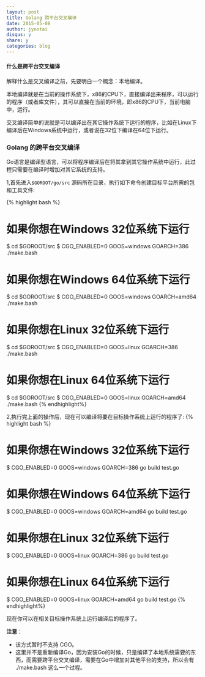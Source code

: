 ```yaml
---
layout: post
title: Golang 跨平台交叉编译 
date: 2015-05-08
author: jyootai
disqus: y
share: y
categories: blog
---
```


#### **什么是跨平台交叉编译**
解释什么是交叉编译之前，先要明白一个概念：本地编译。

本地编译就是在当前的操作系统下，x86的CPU下，直接编译出来程序，可以运行的程序（或者库文件），其可以直接在当前的环境，即x86的CPU下，当前电脑中，运行。

交叉编译简单的说就是可以编译出在其它操作系统下运行的程序，比如在Linux下编译后在Windows系统中运行，或者说在32位下编译在64位下运行。

### **Golang 的跨平台交叉编译**

Go语言是编译型语言，可以将程序编译后在将其拿到其它操作系统中运行，此过程只需要在编译时增加对其它系统的支持。

1,首先进入`$GOROOT/go/src` 源码所在目录，执行如下命令创建目标平台所需的包和工具文件:

{% highlight bash %}
# 如果你想在Windows 32位系统下运行
$ cd $GOROOT/src
$ CGO_ENABLED=0 GOOS=windows GOARCH=386 ./make.bash
# 如果你想在Windows 64位系统下运行
$ cd $GOROOT/src
$ CGO_ENABLED=0 GOOS=windows GOARCH=amd64 ./make.bash

# 如果你想在Linux 32位系统下运行
$ cd $GOROOT/src
$ CGO_ENABLED=0 GOOS=linux GOARCH=386 ./make.bash
# 如果你想在Linux 64位系统下运行
$ cd $GOROOT/src
$ CGO_ENABLED=0 GOOS=linux GOARCH=amd64 ./make.bash
{% endhighlight%}

2,执行完上面的操作后，现在可以编译将要在目标操作系统上运行的程序了:
{% highlight bash %}
# 如果你想在Windows 32位系统下运行
$ CGO_ENABLED=0 GOOS=windows GOARCH=386 go build test.go
# 如果你想在Windows 64位系统下运行
$ CGO_ENABLED=0 GOOS=windows GOARCH=amd64 go build test.go

# 如果你想在Linux 32位系统下运行
$ CGO_ENABLED=0 GOOS=linux GOARCH=386 go build test.go
# 如果你想在Linux 64位系统下运行
$ CGO_ENABLED=0 GOOS=linux GOARCH=amd64 go build test.go
{% endhighlight%}

现在你可以在相关目标操作系统上运行编译后的程序了。

**注意**：

* 该方式暂时不支持 CGO。
* 这里并不是重新编译Go，因为安装Go的时候，只是编译了本地系统需要的东西，而需要跨平台交叉编译，需要在Go中增加对其他平台的支持，所以会有 ./make.bash 这么一个过程。
